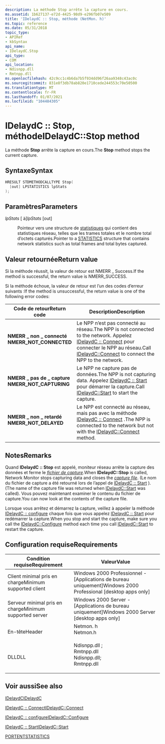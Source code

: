 ```yaml
---
description: La méthode Stop arrête la capture en cours.
ms.assetid: 1b627137-e72d-4425-98d9-e296fb07e509
title: 'IDelaydC :: Stop, méthode (NetMon. h)'
ms.topic: reference
ms.date: 05/31/2018
topic_type:
- APIRef
- kbSyntax
api_name:
- IDelaydC.Stop
api_type:
- COM
api_location:
- Ndisnpp.dll
- Rmtnpp.dll
ms.openlocfilehash: 42c9cc1c4b6da7b5f934dd96f26aa9348c43ac0c
ms.sourcegitcommit: 831e8f3db78ab820e1710cede244553c70e50500
ms.translationtype: MT
ms.contentlocale: fr-FR
ms.lasthandoff: 01/07/2021
ms.locfileid: "104484305"
---
```

# <a name="idelaydcstop-method"></a><span data-ttu-id="08136-103">IDelaydC :: Stop, méthode</span><span class="sxs-lookup"><span data-stu-id="08136-103">IDelaydC::Stop method</span></span>

<span data-ttu-id="08136-104">La méthode **Stop** arrête la capture en cours.</span><span class="sxs-lookup"><span data-stu-id="08136-104">The **Stop** method stops the current capture.</span></span>

## <a name="syntax"></a><span data-ttu-id="08136-105">Syntaxe</span><span class="sxs-lookup"><span data-stu-id="08136-105">Syntax</span></span>


```C++
HRESULT STDMETHODCALLTYPE Stop(
  [out] LPSTATISTICS lpStats
);
```



## <a name="parameters"></a><span data-ttu-id="08136-106">Paramètres</span><span class="sxs-lookup"><span data-stu-id="08136-106">Parameters</span></span>

<dl> <dt>

<span data-ttu-id="08136-107">*lpStats* \[ à\]</span><span class="sxs-lookup"><span data-stu-id="08136-107">*lpStats* \[out\]</span></span>
</dt> <dd>

<span data-ttu-id="08136-108">Pointeur vers une structure de [statistiques](statistics.md) qui contient des statistiques réseau, telles que les trames totales et le nombre total d’octets capturés.</span><span class="sxs-lookup"><span data-stu-id="08136-108">Pointer to a [STATISTICS](statistics.md) structure that contains network statistics such as total frames and total bytes captured.</span></span>

</dd> </dl>

## <a name="return-value"></a><span data-ttu-id="08136-109">Valeur retournée</span><span class="sxs-lookup"><span data-stu-id="08136-109">Return value</span></span>

<span data-ttu-id="08136-110">Si la méthode réussit, la valeur de retour est NMERR \_ Success.</span><span class="sxs-lookup"><span data-stu-id="08136-110">If the method is successful, the return value is NMERR\_SUCCESS.</span></span>

<span data-ttu-id="08136-111">Si la méthode échoue, la valeur de retour est l’un des codes d’erreur suivants :</span><span class="sxs-lookup"><span data-stu-id="08136-111">If the method is unsuccessful, the return value is one of the following error codes:</span></span>



| <span data-ttu-id="08136-112">Code de retour</span><span class="sxs-lookup"><span data-stu-id="08136-112">Return code</span></span>                                                                                          | <span data-ttu-id="08136-113">Description</span><span class="sxs-lookup"><span data-stu-id="08136-113">Description</span></span>                                                                                                                           |
|------------------------------------------------------------------------------------------------------|---------------------------------------------------------------------------------------------------------------------------------------|
| <dl> <span data-ttu-id="08136-114"><dt>**NMERR \_ non \_ connecté**</dt></span><span class="sxs-lookup"><span data-stu-id="08136-114"><dt>**NMERR\_NOT\_CONNECTED**</dt></span></span> </dl> | <span data-ttu-id="08136-115">Le NPP n’est pas connecté au réseau.</span><span class="sxs-lookup"><span data-stu-id="08136-115">The NPP is not connected to the network.</span></span> <span data-ttu-id="08136-116">Appelez [IDelaydC :: Connect](idelaydc-connect.md) pour connecter le NPP au réseau.</span><span class="sxs-lookup"><span data-stu-id="08136-116">Call [IDelaydC::Connect](idelaydc-connect.md) to connect the NPP to the network.</span></span><br/> |
| <dl> <span data-ttu-id="08136-117"><dt>**NMERR \_ pas de \_ capture**</dt></span><span class="sxs-lookup"><span data-stu-id="08136-117"><dt>**NMERR\_NOT\_CAPTURING**</dt></span></span> </dl> | <span data-ttu-id="08136-118">Le NPP ne capture pas de données.</span><span class="sxs-lookup"><span data-stu-id="08136-118">The NPP is not capturing data.</span></span> <span data-ttu-id="08136-119">Appelez [IDelaydC :: Start](idelaydc-start.md) pour démarrer la capture.</span><span class="sxs-lookup"><span data-stu-id="08136-119">Call [IDelaydC::Start](idelaydc-start.md) to start the capture.</span></span><br/>                            |
| <dl> <span data-ttu-id="08136-120"><dt>**NMERR \_ non \_ retardé**</dt></span><span class="sxs-lookup"><span data-stu-id="08136-120"><dt>**NMERR\_NOT\_DELAYED**</dt></span></span> </dl>   | <span data-ttu-id="08136-121">Le NPP est connecté au réseau, mais pas avec la méthode [IDelaydC :: Connect](idelaydc-connect.md) .</span><span class="sxs-lookup"><span data-stu-id="08136-121">The NPP is connected to the network but not with the [IDelaydC::Connect](idelaydc-connect.md) method.</span></span><br/>                     |



 

## <a name="remarks"></a><span data-ttu-id="08136-122">Notes</span><span class="sxs-lookup"><span data-stu-id="08136-122">Remarks</span></span>

<span data-ttu-id="08136-123">Quand **IDelaydC :: Stop** est appelé, moniteur réseau arrête la capture des données et ferme le [*fichier de capture*](c.md).</span><span class="sxs-lookup"><span data-stu-id="08136-123">When **IDelaydC::Stop** is called, Network Monitor stops capturing data and closes the [*capture file*](c.md).</span></span> <span data-ttu-id="08136-124">(Le nom du fichier de capture a été retourné lors de l’appel de [IDelaydC :: Start](idelaydc-start.md) ).</span><span class="sxs-lookup"><span data-stu-id="08136-124">(The name of the capture file was returned when [IDelaydC::Start](idelaydc-start.md) was called).</span></span> <span data-ttu-id="08136-125">Vous pouvez maintenant examiner le contenu du fichier de capture.</span><span class="sxs-lookup"><span data-stu-id="08136-125">You can now look at the contents of the capture file.</span></span>

<span data-ttu-id="08136-126">Lorsque vous arrêtez et démarrez la capture, veillez à appeler la méthode [IDelaydC :: configure](idelaydc-configure.md) chaque fois que vous appelez [IDelaydC :: Start](idelaydc-start.md) pour redémarrer la capture.</span><span class="sxs-lookup"><span data-stu-id="08136-126">When you stop and start the capture, make sure you call the [IDelaydC::Configure](idelaydc-configure.md) method each time you call [IDelaydC::Start](idelaydc-start.md) to restart the capture.</span></span>

## <a name="requirements"></a><span data-ttu-id="08136-127">Configuration requise</span><span class="sxs-lookup"><span data-stu-id="08136-127">Requirements</span></span>



| <span data-ttu-id="08136-128">Condition requise</span><span class="sxs-lookup"><span data-stu-id="08136-128">Requirement</span></span> | <span data-ttu-id="08136-129">Valeur</span><span class="sxs-lookup"><span data-stu-id="08136-129">Value</span></span> |
|-------------------------------------|----------------------------------------------------------------------------------------------------------------------------------------------------------|
| <span data-ttu-id="08136-130">Client minimal pris en charge</span><span class="sxs-lookup"><span data-stu-id="08136-130">Minimum supported client</span></span><br/> | <span data-ttu-id="08136-131">Windows 2000 Professionnel - \[Applications de bureau uniquement\]</span><span class="sxs-lookup"><span data-stu-id="08136-131">Windows 2000 Professional \[desktop apps only\]</span></span><br/>                                                                                               |
| <span data-ttu-id="08136-132">Serveur minimal pris en charge</span><span class="sxs-lookup"><span data-stu-id="08136-132">Minimum supported server</span></span><br/> | <span data-ttu-id="08136-133">Windows 2000 Server - \[Applications de bureau uniquement\]</span><span class="sxs-lookup"><span data-stu-id="08136-133">Windows 2000 Server \[desktop apps only\]</span></span><br/>                                                                                                     |
| <span data-ttu-id="08136-134">En-tête</span><span class="sxs-lookup"><span data-stu-id="08136-134">Header</span></span><br/>                   | <dl> <span data-ttu-id="08136-135"><dt>Netmon. h</dt></span><span class="sxs-lookup"><span data-stu-id="08136-135"><dt>Netmon.h</dt></span></span> </dl>                                                                      |
| <span data-ttu-id="08136-136">DLL</span><span class="sxs-lookup"><span data-stu-id="08136-136">DLL</span></span><br/>                      | <dl> <span data-ttu-id="08136-137"><dt>Ndisnpp.dll ; </dt> <dt>Rmtnpp.dll</dt></span><span class="sxs-lookup"><span data-stu-id="08136-137"><dt>Ndisnpp.dll; </dt> <dt>Rmtnpp.dll</dt></span></span> </dl> |



## <a name="see-also"></a><span data-ttu-id="08136-138">Voir aussi</span><span class="sxs-lookup"><span data-stu-id="08136-138">See also</span></span>

<dl> <dt>

[<span data-ttu-id="08136-139">IDelaydC</span><span class="sxs-lookup"><span data-stu-id="08136-139">IDelaydC</span></span>](idelaydc.md)
</dt> <dt>

[<span data-ttu-id="08136-140">IDelaydC :: Connect</span><span class="sxs-lookup"><span data-stu-id="08136-140">IDelaydC::Connect</span></span>](idelaydc-connect.md)
</dt> <dt>

[<span data-ttu-id="08136-141">IDelaydC :: configure</span><span class="sxs-lookup"><span data-stu-id="08136-141">IDelaydC::Configure</span></span>](idelaydc-configure.md)
</dt> <dt>

[<span data-ttu-id="08136-142">IDelaydC :: Start</span><span class="sxs-lookup"><span data-stu-id="08136-142">IDelaydC::Start</span></span>](idelaydc-start.md)
</dt> <dt>

[<span data-ttu-id="08136-143">PORTENT</span><span class="sxs-lookup"><span data-stu-id="08136-143">STATISTICS</span></span>](statistics.md)
</dt> </dl>

 

 





